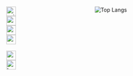 <link rel="stylesheet" href="styles.css">

<div class="columns">
  <div class="column">
    <a href="#">
      <br>
      <img src="https://img.shields.io/badge/avilla--m-white?style=flat&logo=42&color=white&labelColor=black" alt="avilla-m" height="25">
      <br>
      <img src="https://img.shields.io/badge/common_core-passed-green?style=flat" alt="common core" height="25">
      <br>
      <img src="https://img.shields.io/badge/mastery-in_progress-blue?style=flat" alt="mastery" height="25">
      <br>
      <img src="https://img.shields.io/badge/projects_completed-16-lightgrey?style=flat" alt="projects" height="25">
    </a>  
    <br><br>
    <a href="#">
      <img alt="wagon" height="25" src="https://asset.brandfetch.io/iduHcppxLh/id60eXK-ZD.svg" >
      <br>
      <img src="https://img.shields.io/badge/bootcamp-data_science_&_AI-lightgrey?style=flat" alt="bootcamp" height="25">
    </a>
  </div>
  <div class="column">
    <br>
    <img src="https://github-readme-stats.vercel.app/api/top-langs/?username=Arivima&show_icons=true&langs_count=6&layout=compact&theme=transparent" alt="Top Langs">  
    <br>
  </div>
</div>

<!---
![codewars](https://www.codewars.com/users/Arivima/badges/micro)  
[![Harlok's WakaTime stats](https://github-readme-stats.vercel.app/api/wakatime?username=Arivima)](https://github.com/Arivima/github-readme-stats)
-->
